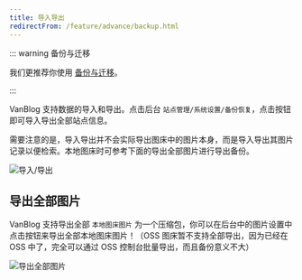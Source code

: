 ```yaml
---
title: 导入导出
redirectFrom: /feature/advance/backup.html
---
```


::: warning 备份与迁移

我们更推荐你使用 [备份与迁移](../guide/backup.md)。

:::

VanBlog 支持数据的导入和导出。点击后台 `站点管理/系统设置/备份恢复`，点击按钮即可导入导出全部站点信息。

需要注意的是，导入导出并不会实际导出图床中的图片本身，而是导入导出其图片记录以便检索。本地图床时可参考下面的导出全部图片进行导出备份。

![导入/导出](https://www.mereith.com/static/img/917addce2307bc0e470883de035472f5.clipboard-2022-09-01.png)

## 导出全部图片

VanBlog 支持导出全部 `本地图床图片` 为一个压缩包，你可以在后台中的图片设置中点击按钮来导出全部本地图床图片！（OSS 图床暂不支持全部导出，因为已经在 OSS 中了，完全可以通过 OSS 控制台批量导出，而且备份意义不大）

![导出全部图片](https://www.mereith.com/static/img/dd5f0f0a1ff61a1a5d22c09fcaa8178c.clipboard-2022-09-01.png)
